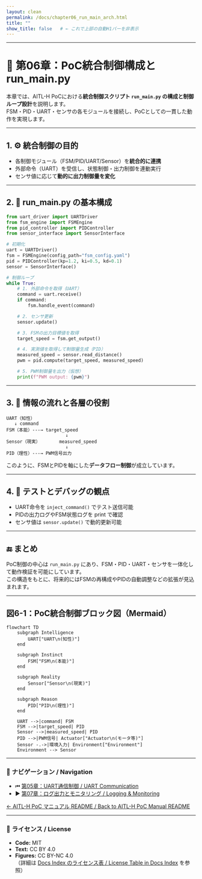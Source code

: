 ```yaml
---
layout: clean
permalink: /docs/chapter06_run_main_arch.html
title: ""
show_title: false   # ← これで上部の自動H1バーを非表示
---
```


---

# 🧩 第06章：PoC統合制御構成と run_main.py

本章では、AITL-H PoCにおける**統合制御スクリプト `run_main.py` の構成と制御ループ設計**を説明します。  
FSM・PID・UART・センサの各モジュールを接続し、PoCとしての一貫した動作を実現します。

---

## 1. ⚙️ 統合制御の目的

- 各制御モジュール（FSM/PID/UART/Sensor）を**統合的に連携**
- 外部命令（UART）を受信し、状態制御・出力制御を連動実行
- センサ値に応じて**動的に出力制御量を変化**

---

## 2. 🧾 run_main.py の基本構成

```python
from uart_driver import UARTDriver
from fsm_engine import FSMEngine
from pid_controller import PIDController
from sensor_interface import SensorInterface

# 初期化
uart = UARTDriver()
fsm = FSMEngine(config_path="fsm_config.yaml")
pid = PIDController(kp=1.2, ki=0.5, kd=0.1)
sensor = SensorInterface()

# 制御ループ
while True:
    # 1. 外部命令を取得（UART）
    command = uart.receive()
    if command:
        fsm.handle_event(command)

    # 2. センサ更新
    sensor.update()

    # 3. FSMの出力目標値を取得
    target_speed = fsm.get_output()

    # 4. 実測値を取得して制御量生成（PID）
    measured_speed = sensor.read_distance()
    pwm = pid.compute(target_speed, measured_speed)

    # 5. PWM制御量を出力（仮想）
    print(f"PWM output: {pwm}")
```

---

## 3. 📡 情報の流れと各層の役割

```
UART（知性）
   ↓ command
FSM（本能）---→ target_speed
                      ↓
Sensor（現実）       measured_speed
                      ↓
PID（理性）---→ PWM信号出力
```

このように、FSMとPIDを軸にした**データフロー制御**が成立しています。

---

## 4. 🔄 テストとデバッグの観点

- UART命令を `inject_command()` でテスト送信可能
- PIDの出力ログやFSM状態ログを print で確認
- センサ値は `sensor.update()` で動的更新可能

---

## 🔚 まとめ

PoC制御の中心は `run_main.py` にあり、FSM・PID・UART・センサを一体化して動作検証を可能にしています。  
この構造をもとに、将来的にはFSMの再構成やPIDの自動調整などの拡張が見込まれます。

---

## 図6-1：PoC統合制御ブロック図（Mermaid）

```mermaid
flowchart TD
    subgraph Intelligence
        UART["UART\n(知性)"]
    end

    subgraph Instinct
        FSM["FSM\n(本能)"]
    end

    subgraph Reality
        Sensor["Sensor\n(現実)"]
    end

    subgraph Reason
        PID["PID\n(理性)"]
    end

    UART -->|command| FSM
    FSM -->|target_speed| PID
    Sensor -->|measured_speed| PID
    PID -->|PWM信号| Actuator["Actuator\n(モータ等)"]
    Sensor -.->|環境入力| Environment["Environment"]
    Environment --> Sensor
```

---

### 🔗 **ナビゲーション / Navigation**
- ⏮ [第05章：UART通信制御 / UART Communication](https://samizo-aitl.github.io/AITL-H/docs/chapter05_uart_control.html)  
- ▶️ [第07章：ログ出力とモニタリング / Logging & Monitoring](https://samizo-aitl.github.io/AITL-H/docs/chapter07_log_monitoring.html)  

[← AITL-H PoC マニュアル README / Back to AITL-H PoC Manual README](https://samizo-aitl.github.io/AITL-H/docs/)

---

### 📝 **ライセンス / License**
- **Code:** MIT  
- **Text:** CC BY 4.0  
- **Figures:** CC BY-NC 4.0  
（詳細は [Docs Index のライセンス表 / License Table in Docs Index](https://samizo-aitl.github.io/AITL-H/docs/#-ライセンス--license) を参照）
